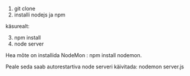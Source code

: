 1) git clone
2) installi nodejs ja npm

käsurealt:

3) npm install
3) node server

Hea mõte on installida NodeMon : npm install nodemon.

Peale seda saab autorestartiva node serveri käivitada: nodemon server.js